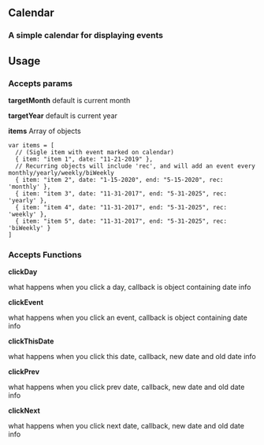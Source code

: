 ## Calendar
### A simple calendar for displaying events

## Usage

### Accepts params

**targetMonth** default is current month

**targetYear** default is current year

**items** Array of objects
 
    var items = [
      // (Sigle item with event marked on calendar)
      { item: "item 1", date: "11-21-2019" }, 
      // Recurring objects will include 'rec', and will add an event every monthly/yearly/weekly/biWeekly
      { item: "item 2", date: "1-15-2020", end: "5-15-2020", rec: 'monthly' },
      { item: "item 3", date: "11-31-2017", end: "5-31-2025", rec: 'yearly' },
      { item: "item 4", date: "11-31-2017", end: "5-31-2025", rec: 'weekly' },
      { item: "item 5", date: "11-31-2017", end: "5-31-2025", rec: 'biWeekly' }
    ] 

### Accepts Functions

  **clickDay** 
  
  what happens when you click a day, callback is object containing date info
  
  **clickEvent**
  
  what happens when you click an event, callback is object containing date info
  
  **clickThisDate**
  
  what happens when you click this date, callback, new date and old date info
  
  **clickPrev**
  
  what happens when you click prev date, callback, new date and old date info
  
  **clickNext**
  
  what happens when you click next date, callback, new date and old date info
